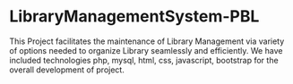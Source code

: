 # LibraryManagementSystem-PBL
This Project facilitates the maintenance of Library Management via variety of options needed to organize Library seamlessly and efficiently. We have included technologies php, mysql, html, css, javascript, bootstrap for the overall development of project.
